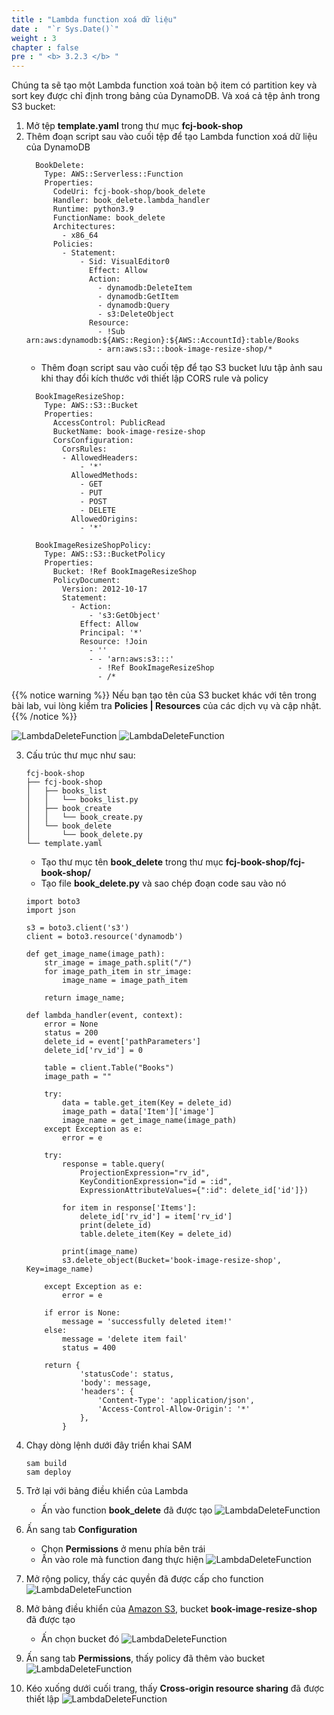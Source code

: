 ```yaml
---
title : "Lambda function xoá dữ liệu"
date :  "`r Sys.Date()`" 
weight : 3
chapter : false
pre : " <b> 3.2.3 </b> "
---
```

Chúng ta sẽ tạo một Lambda function xoá toàn bộ item có partition key và sort key được chỉ định trong bảng của DynamoDB. Và xoá cả tệp ảnh trong S3 bucket:
1. Mở tệp **template.yaml** trong thư mục **fcj-book-shop**
2. Thêm đoạn script sau vào cuối tệp để tạo Lambda function xoá dữ liệu của DynamoDB
    ```
      BookDelete:
        Type: AWS::Serverless::Function
        Properties:
          CodeUri: fcj-book-shop/book_delete
          Handler: book_delete.lambda_handler
          Runtime: python3.9
          FunctionName: book_delete
          Architectures:
            - x86_64
          Policies:
            - Statement:
                - Sid: VisualEditor0
                  Effect: Allow
                  Action:
                    - dynamodb:DeleteItem
                    - dynamodb:GetItem
                    - dynamodb:Query
                    - s3:DeleteObject
                  Resource:
                    - !Sub arn:aws:dynamodb:${AWS::Region}:${AWS::AccountId}:table/Books
                    - arn:aws:s3:::book-image-resize-shop/*
    ```
    - Thêm đoạn script sau vào cuối tệp để tạo S3 bucket lưu tập ảnh sau khi thay đổi kích thước với thiết lập CORS rule và policy
    ```
      BookImageResizeShop:
        Type: AWS::S3::Bucket
        Properties:
          AccessControl: PublicRead
          BucketName: book-image-resize-shop
          CorsConfiguration:
            CorsRules:
            - AllowedHeaders:
                - '*'
              AllowedMethods:
                - GET
                - PUT
                - POST
                - DELETE
              AllowedOrigins:
                - '*'

      BookImageResizeShopPolicy:
        Type: AWS::S3::BucketPolicy
        Properties:
          Bucket: !Ref BookImageResizeShop
          PolicyDocument:
            Version: 2012-10-17
            Statement:
              - Action: 
                  - 's3:GetObject'
                Effect: Allow
                Principal: '*'
                Resource: !Join
                  - ''
                  - - 'arn:aws:s3:::'
                    - !Ref BookImageResizeShop
                    - /*
    ```

{{% notice warning %}}
Nếu bạn tạo tên của S3 bucket khác với tên trong bài lab, vui lòng kiểm tra **Policies | Resources** của các dịch vụ và cập nhật.
{{% /notice %}}

![LambdaDeleteFunction](/images/1/40.png?width=90pc)
![LambdaDeleteFunction](/images/1/41.png?width=90pc)

3. Cấu trúc thư mục như sau:
    ```
    fcj-book-shop
    ├── fcj-book-shop
    │   ├── books_list
    │   │   └── books_list.py
    │   ├── book_create
    │   │   └── book_create.py
    │   └── book_delete
    │       └── book_delete.py
    └── template.yaml

    ```
    - Tạo thư mục tên **book_delete** trong thư mục **fcj-book-shop/fcj-book-shop/**
    - Tạo file **book_delete.py** và sao chép đoạn code sau vào nó
    ```
    import boto3
    import json

    s3 = boto3.client('s3')
    client = boto3.resource('dynamodb')

    def get_image_name(image_path):
        str_image = image_path.split("/")
        for image_path_item in str_image:
            image_name = image_path_item
            
        return image_name;
        
    def lambda_handler(event, context):
        error = None
        status = 200
        delete_id = event['pathParameters']
        delete_id['rv_id'] = 0
        
        table = client.Table("Books")
        image_path = ""

        try:
            data = table.get_item(Key = delete_id)
            image_path = data['Item']['image']
            image_name = get_image_name(image_path)
        except Exception as e:
            error = e
        
        try:
            response = table.query(
                ProjectionExpression="rv_id", 
                KeyConditionExpression="id = :id", 
                ExpressionAttributeValues={":id": delete_id['id']})
                
            for item in response['Items']:
                delete_id['rv_id'] = item['rv_id']
                print(delete_id)
                table.delete_item(Key = delete_id)
            
            print(image_name)
            s3.delete_object(Bucket='book-image-resize-shop', Key=image_name)
            
        except Exception as e:
            error = e
        
        if error is None:
            message = 'successfully deleted item!'
        else:
            message = 'delete item fail'
            status = 400

        return {
                'statusCode': status,
                'body': message,
                'headers': {
                    'Content-Type': 'application/json',
                    'Access-Control-Allow-Origin': '*'
                },
            }
    ```

4. Chạy dòng lệnh dưới đây triển khai SAM
    ```
    sam build
    sam deploy
    ```

5. Trở lại với bảng điều khiển của Lambda
    - Ấn vào function **book_delete** đã được tạo
![LambdaDeleteFunction](/images/1/42.png?width=90pc)
6. Ấn sang tab **Configuration**
    - Chọn **Permissions** ở menu phía bên trái
    - Ấn vào role mà function đang thực hiện
![LambdaDeleteFunction](/images/1/43.png?width=90pc)

7. Mở rộng policy, thấy các quyền đã được cấp cho function
![LambdaDeleteFunction](/images/1/44.png?width=90pc)

8. Mở bảng điều khiển của [Amazon S3](https://s3.console.aws.amazon.com/s3/buckets?region=ap-southeast-1&region=ap-southeast-1), bucket **book-image-resize-shop** đã được tạo
    - Ấn chọn bucket đó
![LambdaDeleteFunction](/images/1/45.png?width=90pc)

9. Ấn sang tab **Permissions**, thấy policy đã thêm vào bucket
![LambdaDeleteFunction](/images/1/46.png?width=90pc)

10. Kéo xuống dưới cuối trang, thấy **Cross-origin resource sharing** đã được thiết lập
![LambdaDeleteFunction](/images/1/47.png?width=90pc)

